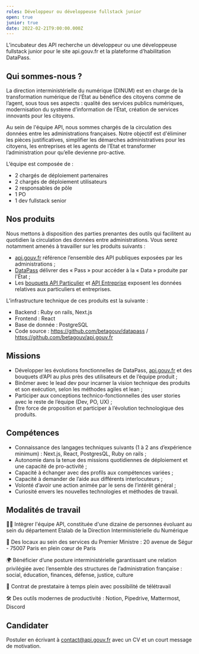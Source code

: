 ```yaml
---
roles: Développeur ou développeuse fullstack junior
open: true
junior: true
date: 2022-02-21T9:00:00.000Z
---
```

L’incubateur des API recherche un développeur ou une développeuse fullstack junior pour le site api.gouv.fr et la plateforme d’habilitation DataPass.

## **Qui sommes-nous ?**

La direction interministérielle du numérique (DINUM) est en charge de la transformation numérique de l’État au bénéfice des citoyens comme de l’agent, sous tous ses aspects : qualité des services publics numériques, modernisation du système d’information de l’État, création de services innovants pour les citoyens.

Au sein de l'équipe API, nous sommes chargés de la circulation des données entre les administrations françaises. Notre objectif est d'éliminer les pièces justificatives, simplifier les démarches administratives pour les citoyens, les entreprises et les agents de l’Etat et transformer l’administration pour qu’elle devienne pro-active.

L’équipe est composée de :

- 2 chargés de déploiement partenaires
- 2 chargés de déploiement utilisateurs
- 2 responsables de pôle
- 1 PO
- 1 dev fullstack senior

## Nos produits

Nous mettons à disposition des parties prenantes des outils qui facilitent au quotidien la circulation des données entre administrations. Vous serez notamment amenés à travailler sur les produits suivants : 

- [api.gouv.fr](http://api.gouv.fr) référence l’ensemble des API publiques exposées par les administrations ;
- [DataPass](https://beta.gouv.fr/startups/datapass.html) délivrer des « Pass » pour accéder à la « Data » produite par l'État ;
- Les [bouquets API Particulier](https://beta.gouv.fr/startups/api-particulier.html) et [API Entreprise](https://beta.gouv.fr/startups/api-entreprise.html) exposent les données relatives aux particuliers et entreprises.

L’infrastructure technique de ces produits est la suivante : 

- Backend : Ruby on rails, Next.js
- Frontend : React
- Base de donnée : PostgreSQL
- Code source : https://github.com/betagouv/datapass / https://github.com/betagouv/api.gouv.fr

## **Missions**

- Développer les évolutions fonctionnelles de DataPass, [api.gouv.fr](http://api.gouv.fr) et des bouquets d’API au plus près des utilisateurs et de l’équipe produit ;
- Binômer avec le lead dev pour incarner la vision technique des produits et son exécution, selon les méthodes agiles et lean ;
- Participer aux conceptions technico-fonctionnelles des user stories avec le reste de l’équipe (Dev, PO, UX) ;
- Être force de proposition et participer à l’évolution technologique des produits.

## **Compétences**

- Connaissance des langages techniques suivants (1 à 2 ans d’expérience minimum) : Next.js, React, PostgresQL, Ruby on rails ;
- Autonomie dans la tenue des missions quotidiennes de déploiement et une capacité de pro-activité ;
- Capacité à échanger avec des profils aux compétences variées ;
- Capacité à demander de l’aide aux différents interlocuteurs ;
- Volonté d’avoir une action animée par le sens de l’intérêt général ;
- Curiosité envers les nouvelles technologies et méthodes de travail.

## **Modalités de travail**

🧑‍🚀 Intègrer l'équipe API, constituée d'une dizaine de personnes évoluant au sein du département Etalab de la Direction Interministérielle du Numérique 

📍 Des locaux au sein des services du Premier Ministre :  20 avenue de Ségur - 75007 Paris en plein cœur de Paris

🌍 Bénéficier d’une posture interministérielle garantissant une relation privilégiée avec l’ensemble des structures de l’administration française : social, éducation, finances, défense, justice, culture

📝 Contrat de prestataire à temps plein avec possibilité de télétravail

🛠 Des outils modernes de productivité : Notion, Pipedrive, Mattermost, Discord

## **Candidater**

Postuler en écrivant à [contact@api.gouv.fr](mailto:contact@api.gouv.fr) avec un CV et un court message de motivation.
